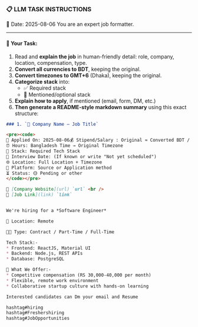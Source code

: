 ### 📋 LLM TASK INSTRUCTIONS  
📅 Date: 2025-08-06
You are an expert job formatter.

---

#### 🔧 Your Task:
1. Read and **explain the job** in human-friendly detail: role, company, location, compensation, type.  
2. **Convert all currencies to BDT**, keeping the original.  
3. **Convert timezones to GMT+6** (Dhaka), keeping the original.  
4. **Categorize stack** into:  
   - ✅ Required stack  
   - 🔧 Mentioned/optional stack  
5. **Explain how to apply**, if mentioned (email, form, DM, etc.)  
6. **Then generate a README-style markdown summary** using this exact structure:

```markdown
### 1. `🏢 Company Name — Job Title`

<pre><code>
📅 Applied On: 2025-08-06💰 Stipend/Salary : Original ≈ Converted BDT / Monthly
⏰ Hours: Bangladesh Time → Original Timezone
🧰 Stack: Required Tech Stack
📆 Interview Date: (If known or write "Not yet scheduled")
🌐 Location: Full Location + Timezone
🧭 Platform: Source or Application method
⏳ Status: 🟡 Pending or other
</code></pre>

🔗 [Company Website](url) `url` <br />
🔗 [Job Link](link) `link`


We're hiring for a *Software Engineer*

📍 Location: Remote

💁🏽 Type: Contract / Part-Time / Full-Time

Tech Stack:- 
* Frontend: ReactJS, Material UI
* Backend: Node.js, REST APIs
* Database: PostgreSQL

💼 What We Offer:- 
* Competitive compensation (RS 30,000-40,000 per month)
* Flexible, remote work environment
* Collaborative startup culture with hands-on learning

Interested candidates can Dm your email and Resume

hashtag#hiring
hashtag#Freshershiring
hashtag#JobOpportunities




```